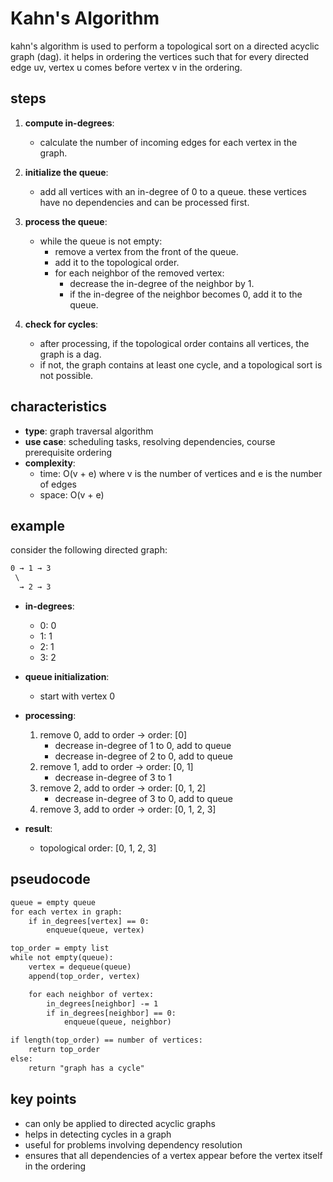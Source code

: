 # Kahn's Algorithm

kahn's algorithm is used to perform a topological sort on a directed acyclic graph (dag). it helps in ordering the vertices such that for every directed edge uv, vertex u comes before vertex v in the ordering.

## steps

1. **compute in-degrees**:
   - calculate the number of incoming edges for each vertex in the graph.

2. **initialize the queue**:
   - add all vertices with an in-degree of 0 to a queue. these vertices have no dependencies and can be processed first.

3. **process the queue**:
   - while the queue is not empty:
     - remove a vertex from the front of the queue.
     - add it to the topological order.
     - for each neighbor of the removed vertex:
       - decrease the in-degree of the neighbor by 1.
       - if the in-degree of the neighbor becomes 0, add it to the queue.

4. **check for cycles**:
   - after processing, if the topological order contains all vertices, the graph is a dag.
   - if not, the graph contains at least one cycle, and a topological sort is not possible.

## characteristics

- **type**: graph traversal algorithm
- **use case**: scheduling tasks, resolving dependencies, course prerequisite ordering
- **complexity**:
  - time: O(v + e) where v is the number of vertices and e is the number of edges
  - space: O(v + e)

## example

consider the following directed graph:

``` txt
0 → 1 → 3 
 \
  → 2 → 3
```

- **in-degrees**:
  - 0: 0
  - 1: 1
  - 2: 1
  - 3: 2

- **queue initialization**:
  - start with vertex 0

- **processing**:
  1. remove 0, add to order → order: [0]
     - decrease in-degree of 1 to 0, add to queue
     - decrease in-degree of 2 to 0, add to queue
  2. remove 1, add to order → order: [0, 1]
     - decrease in-degree of 3 to 1
  3. remove 2, add to order → order: [0, 1, 2]
     - decrease in-degree of 3 to 0, add to queue
  4. remove 3, add to order → order: [0, 1, 2, 3]

- **result**:
  - topological order: [0, 1, 2, 3]

## pseudocode

``` txt
queue = empty queue
for each vertex in graph:
    if in_degrees[vertex] == 0:
        enqueue(queue, vertex)

top_order = empty list
while not empty(queue):
    vertex = dequeue(queue)
    append(top_order, vertex)

    for each neighbor of vertex:
        in_degrees[neighbor] -= 1
        if in_degrees[neighbor] == 0:
            enqueue(queue, neighbor)

if length(top_order) == number of vertices:
    return top_order
else:
    return "graph has a cycle"
```

## key points

- can only be applied to directed acyclic graphs
- helps in detecting cycles in a graph
- useful for problems involving dependency resolution
- ensures that all dependencies of a vertex appear before the vertex itself in the ordering
